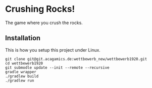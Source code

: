 # Crushing Rocks!
The game where you crush the rocks.

## Installation
This is how you setup this project under Linux.

```
git clone git@git.acagamics.de:wettbewerb_new/wettbewerb1920.git
cd wettbewerb1920
git submodle update --init --remote --recursive
gradle wrapper
./gradlew build
./gradlew run
```